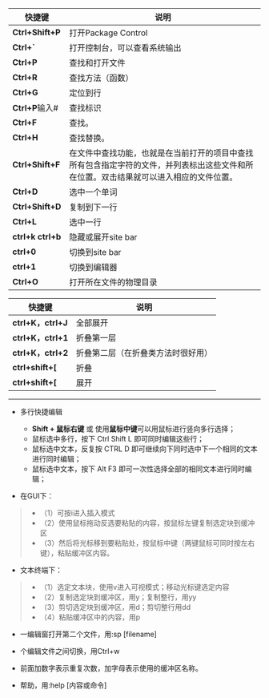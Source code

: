 快捷键     | 说明
-------- | ---
**Ctrl+Shift+P** | 打开Package Control
**Ctrl+`**    | 打开控制台，可以查看系统输出
**Ctrl+P**     | 查找和打开文件
**Ctrl+R**     |  查找方法（函数）
**Ctrl+G**      | 定位到行
**Ctrl+P**输入# | 查找标识
**Ctrl+F**     |  查找。
**Ctrl+H**      | 查找替换。
**Ctrl+Shift+F** | 在文件中查找功能，也就是在当前打开的项目中查找所有包含指定字符的文件，并列表标出这些文件和所在位置。双击结果就可以进入相应的文件位置。
**Ctrl+D**       |选中一个单词
**Ctrl+Shift+D** |复制到下一行
**Ctrl+L**       |选中一行
**ctrl+k ctrl+b**|隐藏或展开site bar
**ctrl+0** |切换到site bar
**ctrl+1**|切换到编辑器
**Ctrl+O**      | 打开所在文件的物理目录

快捷键     | 说明
-------- | ---
**ctrl+K，ctrl+J** | 全部展开
**ctrl+K，ctrl+1** | 折叠第一层
**ctrl+K，ctrl+2** | 折叠第二层（在折叠类方法时很好用）
**ctrl+shift+[** | 折叠
**ctrl+shift+[** | 展开

----

- 多行快捷编辑
    * **Shift + 鼠标右键** 或 使用**鼠标中键**可以用鼠标进行竖向多行选择；
    * 鼠标选中多行，按下 Ctrl Shift L  即可同时编辑这些行；
    * 鼠标选中文本，反复按 CTRL D  即可继续向下同时选中下一个相同的文本进行同时编辑；
    * 鼠标选中文本，按下 Alt F3  即可一次性选择全部的相同文本进行同时编辑；




- 在GUI下：
>- （1）可按i进入插入模式
>- （2）使用鼠标拖动反选要粘贴的内容，按鼠标左键复制选定块到缓冲区
>- （3）然后将光标移到要粘贴处，按鼠标中键（两键鼠标可同时按左右键），粘贴缓冲区内容。

- 文本终端下：
>- （1）选定文本块，使用v进入可视模式；移动光标键选定内容
>- （2）复制选定块到缓冲区，用y；复制整行，用yy
>- （3）剪切选定块到缓冲区，用d；剪切整行用dd
>- （4）粘贴缓冲区中的内容，用p

- 一编辑窗打开第二个文件，用:sp [filename]
- 个编辑文件之间切换，用Ctrl+w

- 前面加数字表示重复次数，加字母表示使用的缓冲区名称。
- 帮助，用:help [内容或命令]
